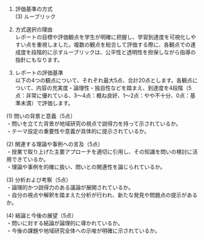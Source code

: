 1. 評価基準の方式  
(3) ルーブリック

2. 方式選択の理由  
レポートの目標や評価観点を学生が明確に把握し、学習到達度を可視化しやすい点を重視しました。複数の観点を総合して評価する際に、各観点での達成度を段階的に示すルーブリックは、公平性と透明性を担保しながら指導の指針にもなります。

3. レポートの評価基準  
以下の4つの観点について、それぞれ最大5点、合計20点とします。各観点について、内容の充実度・論理性・独自性などを踏まえ、到達度を4段階（5点：非常に優れている、3〜4点：概ね良好、1〜2点：やや不十分、0点：基準未満）で評価します。

(1) 問いの背景と意義（5点）  
・問いを立てた背景が地域研究の視点で説得力を持って示されているか。  
・テーマ設定の重要性や意義が具体的に提示されているか。

(2) 関連する理論や事例への言及（5点）  
・授業で取り上げた主要アプローチを適切に引用し、その知識を問いの検討に活用できているか。  
・理論や事例を的確に扱い、問いとの関連性を論じられているか。

(3) 分析および考察（5点）  
・論理的かつ説得力のある議論が展開されているか。  
・自分の視点や解釈を踏まえた分析が行われ、新たな発見や問題点の提示があるか。

(4) 結論と今後の展望（5点）  
・問いに対する結論が論理的に導かれているか。  
・今後の課題や地域研究全体への示唆が明確に示されているか。  
